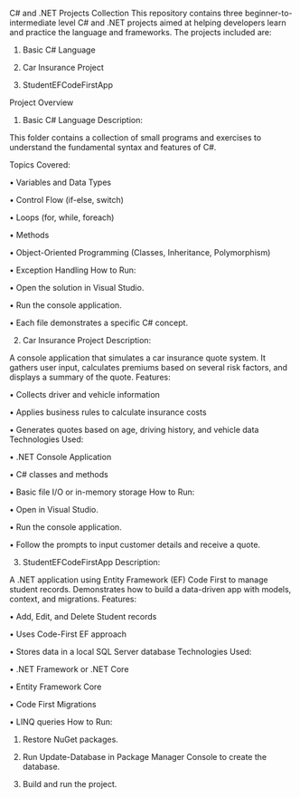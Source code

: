 C# and .NET Projects Collection This repository contains three beginner-to-intermediate level C# and .NET projects aimed at helping developers learn and practice the language and frameworks. The projects included are:

1. Basic C# Language

2. Car Insurance Project

3. StudentEFCodeFirstApp

Project Overview

1. Basic C# Language Description:

This folder contains a collection of small programs and exercises to understand the fundamental syntax and features of C#.

Topics Covered:

• Variables and Data Types

• Control Flow (if-else, switch)

• Loops (for, while, foreach)

• Methods

• Object-Oriented Programming (Classes, Inheritance, Polymorphism)

• Exception Handling How to Run:

• Open the solution in Visual Studio.

• Run the console application.

• Each file demonstrates a specific C# concept.

2. Car Insurance Project Description:

A console application that simulates a car insurance quote system. It gathers user input, calculates premiums based on several risk factors, and displays a summary of the quote. Features:

• Collects driver and vehicle information

• Applies business rules to calculate insurance costs

• Generates quotes based on age, driving history, and vehicle data Technologies Used:

• .NET Console Application

• C# classes and methods

• Basic file I/O or in-memory storage How to Run:

• Open in Visual Studio.

• Run the console application.

• Follow the prompts to input customer details and receive a quote.

3. StudentEFCodeFirstApp Description:

A .NET application using Entity Framework (EF) Code First to manage student records. Demonstrates how to build a data-driven app with models, context, and migrations. Features:

• Add, Edit, and Delete Student records

• Uses Code-First EF approach

• Stores data in a local SQL Server database Technologies Used:

• .NET Framework or .NET Core

• Entity Framework Core

• Code First Migrations

• LINQ queries How to Run:

1. Restore NuGet packages.

2. Run Update-Database in Package Manager Console to create the database.

3. Build and run the project.
